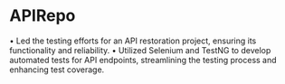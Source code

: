 # APIRepo
• Led the testing efforts for an API restoration project, ensuring its
functionality and reliability.
• Utilized Selenium and TestNG to develop automated tests for API
endpoints, streamlining the testing process and enhancing test coverage.
